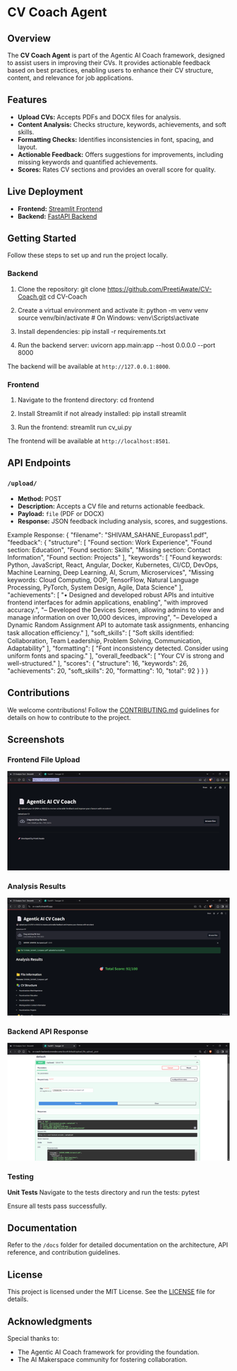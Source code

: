 # CV Coach Agent
## Overview
The **CV Coach Agent** is part of the Agentic AI Coach framework, designed to assist users in improving their CVs. It provides actionable feedback based on best practices, enabling users to enhance their CV structure, content, and relevance for job applications.
## Features
- **Upload CVs:** Accepts PDFs and DOCX files for analysis.
- **Content Analysis:** Checks structure, keywords, achievements, and soft skills.
- **Formatting Checks:** Identifies inconsistencies in font, spacing, and layout.
- **Actionable Feedback:** Offers suggestions for improvements, including missing keywords and quantified achievements.
- **Scores:** Rates CV sections and provides an overall score for quality.

## Live Deployment
- **Frontend:** [Streamlit Frontend](https://cv-coach.streamlit.app/)  
- **Backend:** [FastAPI Backend](https://cv-coach-backend.onrender.com/docs#/default/upload_file_upload__post)

## Getting Started
Follow these steps to set up and run the project locally.

### **Backend**
1. Clone the repository:
   git clone https://github.com/PreetiAwate/CV-Coach.git
   cd CV-Coach

2. Create a virtual environment and activate it:
   python -m venv venv
   source venv/bin/activate  # On Windows: venv\Scripts\activate

3. Install dependencies:
   pip install -r requirements.txt

4. Run the backend server:
   uvicorn app.main:app --host 0.0.0.0 --port 8000

The backend will be available at `http://127.0.0.1:8000`.

### **Frontend**
1. Navigate to the frontend directory:
   cd frontend

2. Install Streamlit if not already installed:
   pip install streamlit


3. Run the frontend:
   streamlit run cv_ui.py

The frontend will be available at `http://localhost:8501`.

## API Endpoints
### `/upload/`
- **Method:** POST  
- **Description:** Accepts a CV file and returns actionable feedback.  
- **Payload:** `file` (PDF or DOCX)  
- **Response:** JSON feedback including analysis, scores, and suggestions.  

Example Response:
{
  "filename": "SHIVAM_SAHANE_Europass1.pdf",
  "feedback": {
    "structure": [
      "Found section: Work Experience",
      "Found section: Education",
      "Found section: Skills",
      "Missing section: Contact Information",
      "Found section: Projects"
    ],
    "keywords": [
      "Found keywords: Python, JavaScript, React, Angular, Docker, Kubernetes, CI/CD, DevOps, Machine Learning, Deep Learning, AI, Scrum, Microservices",
      "Missing keywords: Cloud Computing, OOP, TensorFlow, Natural Language Processing, PyTorch, System Design, Agile, Data Science"
    ],
    "achievements": [
      "• Designed and developed robust APIs and intuitive frontend interfaces for admin applications, enabling",
      "with improved accuracy.",
      "– Developed the Devices Screen, allowing admins to view and manage information on over 10,000 devices, improving",
      "– Developed a Dynamic Random Assignment API to automate task assignments, enhancing task allocation eﬃciency."
    ],
    "soft_skills": [
      "Soft skills identified: Collaboration, Team Leadership, Problem Solving, Communication, Adaptability"
    ],
    "formatting": [
      "Font inconsistency detected. Consider using uniform fonts and spacing."
    ],
    "overall_feedback": [
      "Your CV is strong and well-structured."
    ],
    "scores": {
      "structure": 16,
      "keywords": 26,
      "achievements": 20,
      "soft_skills": 20,
      "formatting": 10,
      "total": 92
    }
  }
}


## Contributions
We welcome contributions! Follow the [CONTRIBUTING.md](CONTRIBUTING.md) guidelines for details on how to contribute to the project.

## Screenshots
### **Frontend File Upload**
![File Upload](community_submissions/CV-Coach/screenshots/frontend_upload.png)

### **Analysis Results**
![Analysis Results](community_submissions/CV-Coach/screenshots/frontend_results.png)

### **Backend API Response**
![Backend API Response](community_submissions/CV-Coach/screenshots/backend_api_response.png)

### **Testing**
**Unit Tests**
Navigate to the tests directory and run the tests:
pytest

Ensure all tests pass successfully.

## Documentation
Refer to the `/docs` folder for detailed documentation on the architecture, API reference, and contribution guidelines.

## License
This project is licensed under the MIT License. See the [LICENSE](LICENSE) file for details.

## Acknowledgments
Special thanks to:
- The Agentic AI Coach framework for providing the foundation.
- The AI Makerspace community for fostering collaboration.
